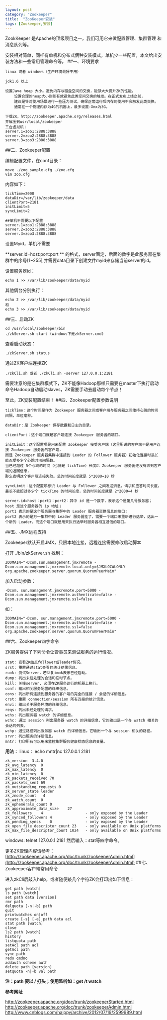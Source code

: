```yaml
---
layout: post
category: "Zookeeper"
title:  "ZooKeeper安装"
tags: [Zookeeper,安装]
---
```

ZookKeeper 是Apache的顶级项目之一，我们可用它来做配置管理、集群管理 和 消息队列等。

安装相对简单，同样有单机和分布式俩种安装模式，单机少一些配置，本文给出安装方法和一些常用管理命令等。
##一、环境要求

    linux 或者 windows（生产环境最好不用）

    jdk1.6 以上

    设置Java heap 大小。避免内存与磁盘空间的交换，能够大大提升ZK的性能，
		设置合理的heap大小则能有效避免此类空间交换的触发。在正式发布上线之前，
		建议是针对使用场景进行一些压力测试，确保正常运行后内存的使用不会触发此类交换。
		通常在一个物理内存为4G的机器上，最多设置-Xmx为3G。

    下载ZK，http://zookeeper.apache.org/releases.html
    并解压到usr/local/zookeeper
    三台虚拟机：
    server.1=zoo1:2888:3888
    server.2=zoo2:2888:3888
    server.3=zoo3:2888:3888

##二、Zookeeper配置

编辑配置文件，在conf目录：
	
	move ./zoo_sample.cfg ./zoo.cfg
	vim zoo.cfg

内容如下：
	
	tickTime=2000
	dataDir=/var/lib/zookeeper/data
	clientPort=2181
	initLimit=5
	syncLimit=2
	
	##单机不需要以下配置
	server.1=zoo1:2888:3888
	server.2=zoo2:2888:3888
	server.3=zoo3:2888:3888

设置Myid，单机不需要

**server.id=host:port:port ** 的格式，server固定，后面的数字是此服务器在集群中的序号[1~255],并需要data目录下创建文件myid来存储当前server的id。

设置服务器id：
	
	echo 1 >> /var/lib/zookeeper/data/myid

其他俩台分别执行：
	
	echo 2 >> /var/lib/zookeeper/data/myid
	和
	echo 3 >> /var/lib/zookeeper/data/myid

##三、启动ZK
	
	cd /usr/local/zookeeper/bin
	./zkServer.sh start (windows下是zkServer.cmd)

查看启动状态：
	
	./zkServer.sh status

通过ZK客户端连接ZK
	
	./zkCli.sh 或者 ./zkCli.sh -server 127.0.0.1:2181

需要注意的是在集群模式下，ZK不能像Hadoop那样只需要在master下执行启动命令Hadoop自动启动slaves，ZK需要手动去启动每个节点！

至此，ZK安装配置结束！
##四、Zookeeper配置参数说明

    tickTime：这个时间是作为 Zookeeper 服务器之间或客户端与服务器之间维持心跳的时间间隔，单位毫秒。

    dataDir：是 Zookeeper 保存数据和日志的目录。

    clientPort：这个端口就是客户端连接 Zookeeper 服务器的端口。

    initLimit：这个配置项是用来配置 Zookeeper 接受客户端（这里所说的客户端不是用户连接 Zookeeper 服务器的客户端，
	而是 Zookeeper 服务器集群中连接到 Leader 的 Follower 服务器）初始化连接时最长能忍受多少个心跳时间间隔数。
	当已经超过 5个心跳的时间（也就是 tickTime）长度后 Zookeeper 服务器还没有收到客户端的返回信息，
	那么表明这个客户端连接失败。总的时间长度就是 5*2000=10 秒

    syncLimit：这个配置项标识 Leader 与 Follower 之间发送消息，请求和应答时间长度，
	最长不能超过多少个 tickTime 的时间长度，总的时间长度就是 2*2000=4 秒

    server.id=host：port1：port2：其中 id 是一个数字，表示这个是第几号服务器；
    host 是这个服务器的 ip 地址；
    port1 表示的是这个服务器与集群中的 Leader 服务器交换信息的端口；
    port2 表示的是万一集群中的 Leader 服务器挂了，需要一个端口来重新进行选举，选出一个新的 Leader，而这个端口就是用来执行选举时服务器相互通信的端口。

##五、JMX远程支持

Zookeeper默认开启JMX，只限本地连接，远程连接需要修改启动脚本

打开 ./bin/zkServer.sh 找到：
	
	ZOOMAIN="-Dcom.sun.management.jmxremote -Dcom.sun.management.jmxremote.local.only=$JMXLOCALONLY org.apache.zookeeper.server.quorum.QuorumPeerMain"

加入启动参数：
	
	-Dcom. sun.management.jmxremote.port=5000 -Dcom.sun.management.jmxremote.authenticate=false -Dcom.sun.management.jmxremote.ssl=false

如：
	
	ZOOMAIN="-Dcom. sun.management.jmxremote.port=5000 -Dcom.sun.management.jmxremote.authenticate=false -Dcom.sun.management.jmxremote.ssl=false org.apache.zookeeper.server.quorum.QuorumPeerMain"
##六、Zookeeper四字命令

ZK服务提供了下列命令让管事员来测试服务的运行情况。

    stat: 查看ZK结点follower或leader情况。
    srst: 重置通过stat查看的统计结果信息。
    ruok: 测试Server，若回复imok表示已经启动。
    dump: 列出未经处理的会话和临时节点。
    kill: 关掉server, 必须在ZK服务运行的机器上执行。
    conf: 输出相关服务配置的详细信息。
    cons: 列出所有连接到服务器的客户端的完全的连接 / 会话的详细信息。
    crst: 重置 connection/session 所有连接的统计信息。
    envi: 输出关于服务环境的详细信息。
    reqs: 列出未经处理的请求。
    wchs: 列出服务器 watch 的详细信息。
    wchc: 通过 session 列出服务器 watch 的详细信息，它的输出是一个与 watch 相关的会话的列表。
    wchp: 通过路径列出服务器 watch 的详细信息。它输出一个与 session 相关的路径。
    srvr: 列出服务的详细信息。
    mntr: 打印所有可以用来监控集群服务健康状态信息的变量。

**用法：**
	linux： echo mntr|nc 127.0.0.1 2181
	
	zk_version  3.4.0
	zk_avg_latency  0
	zk_max_latency  0
	zk_min_latency  0
	zk_packets_received 70
	zk_packets_sent 69
	zk_outstanding_requests 0
	zk_server_state leader
	zk_znode_count   4
	zk_watch_count  0
	zk_ephemerals_count 0
	zk_approximate_data_size    27
	zk_followers    4                   - only exposed by the Leader
	zk_synced_followers 4               - only exposed by the Leader
	zk_pending_syncs    0               - only exposed by the Leader
	zk_open_file_descriptor_count 23    - only available on Unix platforms
	zk_max_file_descriptor_count 1024   - only available on Unix platforms

windows: telnet 127.0.0.1 2181 然后输入：stat等四字命令。

更多ZK管理内容请参考：[http://zookeeper.apache.org/doc/trunk/zookeeperAdmin.html](http://zookeeper.apache.org/doc/trunk/zookeeperAdmin.html)
##七、Zookeeper客户端常用命令

进入zkCli后敲入help，或者随便敲几个字符ZK会打印出如下信息：
	
	get path [watch]
	ls path [watch]
	set path data [version]
	rmr path
	delquota [-n|-b] path
	quit 
	printwatches on|off
	create [-s] [-e] path data acl
	stat path [watch]
	close 
	ls2 path [watch]
	history 
	listquota path
	setAcl path acl
	getAcl path
	sync path
	redo cmdno
	addauth scheme auth
	delete path [version]
	setquota -n|-b val path

**注：path 要以 / 打头；使用监听如：get /t watch**

**参考网址**

http://zookeeper.apache.org/doc/trunk/zookeeperStarted.html
http://zookeeper.apache.org/doc/trunk/zookeeperAdmin.html
http://www.cnblogs.com/haippy/archive/2012/07/19/2599989.html
